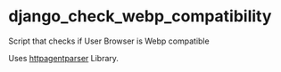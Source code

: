 # django_check_webp_compatibility
Script that checks if User Browser is Webp compatible

Uses [httpagentparser](https://pypi.org/project/httpagentparser/) Library.
